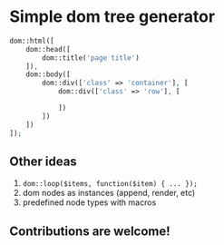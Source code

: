 # Simple dom tree generator

```php
dom::html([
	dom::head([
		dom::title('page title')
	]),
	dom::body([
		dom::div(['class' => 'container'], [
			dom::div(['class' => 'row'], [

			])
		])
	])
]);
```

## Other ideas

1. `dom::loop($items, function($item) { ... });`
2. dom nodes as instances (append, render, etc)
3. predefined node types with macros

## Contributions are welcome!